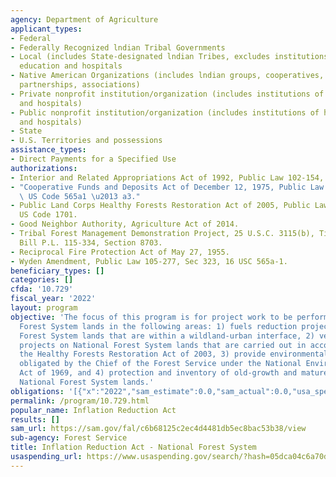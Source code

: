 ```yaml
---
agency: Department of Agriculture
applicant_types:
- Federal
- Federally Recognized lndian Tribal Governments
- Local (includes State-designated lndian Tribes, excludes institutions of higher
  education and hospitals
- Native American Organizations (includes lndian groups, cooperatives, corporations,
  partnerships, associations)
- Private nonprofit institution/organization (includes institutions of higher education
  and hospitals)
- Public nonprofit institution/organization (includes institutions of higher education
  and hospitals)
- State
- U.S. Territories and possessions
assistance_types:
- Direct Payments for a Specified Use
authorizations:
- Interior and Related Appropriations Act of 1992, Public Law 102-154, Part P.L. 102-154.
- "Cooperative Funds and Deposits Act of December 12, 1975, Public Law 94-148, 16\
  \ US Code 565a1 \u2013 a3."
- Public Land Corps Healthy Forests Restoration Act of 2005, Public Law 109-154, 16
  US Code 1701.
- Good Neighbor Authority, Agriculture Act of 2014.
- Tribal Forest Management Demonstration Project, 25 U.S.C. 3115(b), Title 2018 Farm
  Bill P.L. 115-334, Section 8703.
- Reciprocal Fire Protection Act of May 27, 1955.
- Wyden Amendment, Public Law 105-277, Sec 323, 16 USC 565a-1.
beneficiary_types: []
categories: []
cfda: '10.729'
fiscal_year: '2022'
layout: program
objective: 'The focus of this program is for project work to be performed on National
  Forest System lands in the following areas: 1) fuels reduction projects on National
  Forest System lands that are within a wildland-urban interface, 2) vegetation management
  projects on National Forest System lands that are carried out in accordance with
  the Healthy Forests Restoration Act of 2003, 3) provide environmental reviews under
  obligated by the Chief of the Forest Service under the National Environmental Policy
  Act of 1969, and 4) protection and inventory of old-growth and matures forests on
  National Forest System lands.'
obligations: '[{"x":"2022","sam_estimate":0.0,"sam_actual":0.0,"usa_spending_actual":0.0},{"x":"2023","sam_estimate":2150000000.0,"sam_actual":0.0,"usa_spending_actual":207425434.67},{"x":"2024","sam_estimate":0.0,"sam_actual":0.0,"usa_spending_actual":0.0}]'
permalink: /program/10.729.html
popular_name: Inflation Reduction Act
results: []
sam_url: https://sam.gov/fal/c6b68125c2ec4d4481db5ec8bac53b38/view
sub-agency: Forest Service
title: Inflation Reduction Act - National Forest System
usaspending_url: https://www.usaspending.gov/search/?hash=05dca04c6a70dca163da37308c39fc85
---
```

